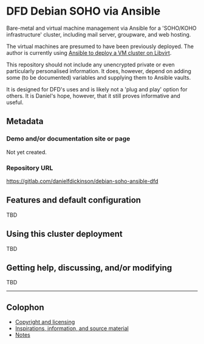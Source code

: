 # DFD Debian SOHO via Ansible

Bare-metal and virtual machine management via Ansible for a 'SOHO/KOHO
infrastructure' cluster, including mail server, groupware, and web hosting.

The virtual machines are presumed to have been previously deployed. The author
is currently using [Ansible to deploy a VM cluster on
Libvirt](https://gitlab.com/danielfdickinson/debian-libvirt-ansible-dfd).

This repository should not include any unencrypted private or even particularly
personalised information. It does, however, depend on adding some (to be
documented) variables and supplying them to Ansible vaults.

It is designed for DFD's uses and is likely not a 'plug and play' option for
others. It is Daniel's hope, however, that it still proves informative and
useful.

## Metadata

### Demo and/or documentation site or page

Not yet created.

### Repository URL

<https://gitlab.com/danielfdickinson/debian-soho-ansible-dfd>

## Features and default configuration

TBD

## Using this cluster deployment

TBD

## Getting help, discussing, and/or modifying

TBD

-------

## Colophon

* [Copyright and licensing](LICENSE)
* [Inspirations, information, and source material](ACKNOWLEDGEMENTS.md)
* [Notes](README-NOTES.md)
